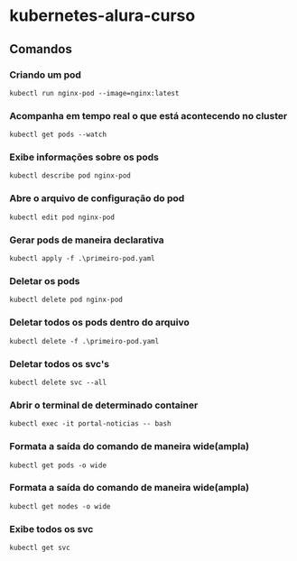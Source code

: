 # kubernetes-alura-curso

## Comandos

### Criando um pod
```
kubectl run nginx-pod --image=nginx:latest
```

### Acompanha em tempo real o que está acontecendo no cluster
```
kubectl get pods --watch
```

### Exibe informações sobre os pods

```
kubectl describe pod nginx-pod
```

### Abre o arquivo de configuração do pod
```
kubectl edit pod nginx-pod
```

### Gerar pods de maneira declarativa
```
kubectl apply -f .\primeiro-pod.yaml
```

### Deletar os pods
```
kubectl delete pod nginx-pod
```

### Deletar todos os pods dentro do arquivo
```
kubectl delete -f .\primeiro-pod.yaml
```

### Deletar todos os svc's
```
kubectl delete svc --all
```

### Abrir o terminal de determinado container
```
kubectl exec -it portal-noticias -- bash
```

### Formata a saída do comando de maneira wide(ampla)
```
kubectl get pods -o wide
```

### Formata a saída do comando de maneira wide(ampla)
```
kubectl get nodes -o wide
```

### Exibe todos os svc
```
kubectl get svc
```